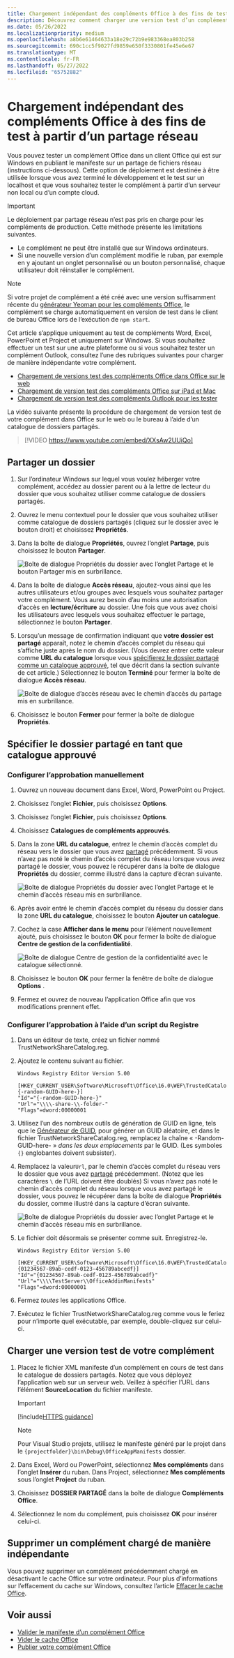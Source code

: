 ```yaml
---
title: Chargement indépendant des compléments Office à des fins de test à partir d’un partage réseau
description: Découvrez comment charger une version test d’un complément Office à des fins de test à partir d’un partage réseau.
ms.date: 05/26/2022
ms.localizationpriority: medium
ms.openlocfilehash: a8b6e61464633a18e29c72b9e983368ea803b258
ms.sourcegitcommit: 690c1cc5f9027fd9859e650f3330801fe45e6e67
ms.translationtype: MT
ms.contentlocale: fr-FR
ms.lasthandoff: 05/27/2022
ms.locfileid: "65752882"
---
```

# <a name="sideload-office-add-ins-for-testing-from-a-network-share"></a>Chargement indépendant des compléments Office à des fins de test à partir d’un partage réseau

Vous pouvez tester un complément Office dans un client Office qui est sur Windows en publiant le manifeste sur un partage de fichiers réseau (instructions ci-dessous). Cette option de déploiement est destinée à être utilisée lorsque vous avez terminé le développement et le test sur un localhost et que vous souhaitez tester le complément à partir d’un serveur non local ou d’un compte cloud.

> [!IMPORTANT]
> Le déploiement par partage réseau n’est pas pris en charge pour les compléments de production. Cette méthode présente les limitations suivantes.
>
> - Le complément ne peut être installé que sur Windows ordinateurs.
> - Si une nouvelle version d’un complément modifie le ruban, par exemple en y ajoutant un onglet personnalisé ou un bouton personnalisé, chaque utilisateur doit réinstaller le complément.

> [!NOTE]
> Si votre projet de complément a été créé avec une version suffisamment récente du [générateur Yeoman pour les compléments Office](../develop/yeoman-generator-overview.md), le complément se charge automatiquement en version de test dans le client de bureau Office lors de l’exécution de `npm start`.

Cet article s’applique uniquement au test de compléments Word, Excel, PowerPoint et Project et uniquement sur Windows. Si vous souhaitez effectuer un test sur une autre plateforme ou si vous souhaitez tester un complément Outlook, consultez l’une des rubriques suivantes pour charger de manière indépendante votre complément.

- [Chargement de versions test des compléments Office dans Office sur le web](sideload-office-add-ins-for-testing.md)
- [Chargement de version test des compléments Office sur iPad et Mac](sideload-an-office-add-in-on-ipad-and-mac.md)
- [Chargement de version test des compléments Outlook pour les tester](../outlook/sideload-outlook-add-ins-for-testing.md)

La vidéo suivante présente la procédure de chargement de version test de votre complément dans Office sur le web ou le bureau à l’aide d’un catalogue de dossiers partagés.  

> [!VIDEO https://www.youtube.com/embed/XXsAw2UUiQo]

## <a name="share-a-folder"></a>Partager un dossier

1. Sur l’ordinateur Windows sur lequel vous voulez héberger votre complément, accédez au dossier parent ou à la lettre de lecteur du dossier que vous souhaitez utiliser comme catalogue de dossiers partagés.

1. Ouvrez le menu contextuel pour le dossier que vous souhaitez utiliser comme catalogue de dossiers partagés (cliquez sur le dossier avec le bouton droit) et choisissez **Propriétés**.

1. Dans la boîte de dialogue **Propriétés**, ouvrez l’onglet **Partage**, puis choisissez le bouton **Partager**.

    ![Boîte de dialogue Propriétés du dossier avec l’onglet Partage et le bouton Partager mis en surbrillance.](../images/sideload-windows-properties-dialog.png)

1. Dans la boîte de dialogue **Accès réseau**, ajoutez-vous ainsi que les autres utilisateurs et/ou groupes avec lesquels vous souhaitez partager votre complément. Vous aurez besoin d’au moins une autorisation d’accès en **lecture/écriture** au dossier. Une fois que vous avez choisi les utilisateurs avec lesquels vous souhaitez effectuer le partage, sélectionnez le bouton **Partager**.

1. Lorsqu’un message de confirmation indiquant que **votre dossier est partagé** apparaît, notez le chemin d’accès complet du réseau qui s’affiche juste après le nom du dossier. (Vous devrez entrer cette valeur comme **URL du catalogue** lorsque vous [spécifierez le dossier partagé comme un catalogue approuvé](#specify-the-shared-folder-as-a-trusted-catalog), tel que décrit dans la section suivante de cet article.) Sélectionnez le bouton **Terminé** pour fermer la boîte de dialogue **Accès réseau**.

   ![Boîte de dialogue d’accès réseau avec le chemin d’accès du partage mis en surbrillance.](../images/sideload-windows-network-access-dialog.png)

1. Choisissez le bouton **Fermer** pour fermer la boîte de dialogue **Propriétés**.

## <a name="specify-the-shared-folder-as-a-trusted-catalog"></a>Spécifier le dossier partagé en tant que catalogue approuvé

### <a name="configure-the-trust-manually"></a>Configurer l’approbation manuellement

1. Ouvrez un nouveau document dans Excel, Word, PowerPoint ou Project.

1. Choisissez l’onglet **Fichier**, puis choisissez **Options**.

1. Choisissez l’onglet **Fichier**, puis choisissez **Options**.

1. Choisissez **Catalogues de compléments approuvés**.

1. Dans la zone **URL du catalogue**, entrez le chemin d’accès complet du réseau vers le dossier que vous avez [partagé](#share-a-folder) précédemment. Si vous n’avez pas noté le chemin d’accès complet du réseau lorsque vous avez partagé le dossier, vous pouvez le récupérer dans la boîte de dialogue **Propriétés** du dossier, comme illustré dans la capture d’écran suivante.

    ![Boîte de dialogue Propriétés du dossier avec l’onglet Partage et le chemin d’accès réseau mis en surbrillance.](../images/sideload-windows-properties-dialog-2.png)

1. Après avoir entré le chemin d’accès complet du réseau du dossier dans la zone **URL du catalogue**, choisissez le bouton **Ajouter un catalogue**.

1. Cochez la case **Afficher dans le menu** pour l’élément nouvellement ajouté, puis choisissez le bouton **OK** pour fermer la boîte de dialogue **Centre de gestion de la confidentialité**. 

    ![Boîte de dialogue Centre de gestion de la confidentialité avec le catalogue sélectionné.](../images/sideload-windows-trust-center-dialog.png)

1. Choisissez le bouton **OK** pour fermer la fenêtre de boîte de dialogue **Options** .

1. Fermez et ouvrez de nouveau l’application Office afin que vos modifications prennent effet.

### <a name="configure-the-trust-with-a-registry-script"></a>Configurer l’approbation à l’aide d’un script du Registre

1. Dans un éditeur de texte, créez un fichier nommé TrustNetworkShareCatalog.reg.

1. Ajoutez le contenu suivant au fichier.

    ```text
    Windows Registry Editor Version 5.00

    [HKEY_CURRENT_USER\Software\Microsoft\Office\16.0\WEF\TrustedCatalogs\{-random-GUID-here-}]
    "Id"="{-random-GUID-here-}"
    "Url"="\\\\-share-\\-folder-"
    "Flags"=dword:00000001
    ```

1. Utilisez l’un des nombreux outils de génération de GUID en ligne, tels que le [Générateur de GUID](https://guidgenerator.com/), pour générer un GUID aléatoire, et dans le fichier TrustNetworkShareCatalog.reg, remplacez la chaîne « -Random-GUID-here- » *dans les deux emplacements* par le GUID. (Les symboles `{}` englobantes doivent subsister).

1. Remplacez la valeur`Url`, par le chemin d’accès complet du réseau vers le dossier que vous avez [partagé](#share-a-folder) précédemment. (Notez que les caractères `\` de l’URL doivent être doublés) Si vous n’avez pas noté le chemin d’accès complet du réseau lorsque vous avez partagé le dossier, vous pouvez le récupérer dans la boîte de dialogue **Propriétés** du dossier, comme illustré dans la capture d’écran suivante.

    ![Boîte de dialogue Propriétés du dossier avec l’onglet Partage et le chemin d’accès réseau mis en surbrillance.](../images/sideload-windows-properties-dialog-2.png)

1. Le fichier doit désormais se présenter comme suit. Enregistrez-le.

    ```text
    Windows Registry Editor Version 5.00

    [HKEY_CURRENT_USER\Software\Microsoft\Office\16.0\WEF\TrustedCatalogs\{01234567-89ab-cedf-0123-456789abcedf}]
    "Id"="{01234567-89ab-cedf-0123-456789abcedf}"
    "Url"="\\\\TestServer\\OfficeAddinManifests"
    "Flags"=dword:00000001
    ```

1. Fermez *toutes* les applications Office.

1. Exécutez le fichier TrustNetworkShareCatalog.reg comme vous le feriez pour n’importe quel exécutable, par exemple, double-cliquez sur celui-ci.

## <a name="sideload-your-add-in"></a>Charger une version test de votre complément

1. Placez le fichier XML manifeste d’un complément en cours de test dans le catalogue de dossiers partagés. Notez que vous déployez l’application web sur un serveur web. Veillez à spécifier l’URL dans l’élément **SourceLocation** du fichier manifeste.

    > [!IMPORTANT]
    > [!include[HTTPS guidance](../includes/https-guidance.md)]

    > [!NOTE]
    > Pour Visual Studio projets, utilisez le manifeste généré par le projet dans le `{projectfolder}\bin\Debug\OfficeAppManifests` dossier.

1. Dans Excel, Word ou PowerPoint, sélectionnez **Mes compléments** dans l’onglet **Insérer** du ruban. Dans Project, sélectionnez **Mes compléments** sous l’onglet **Project** du ruban.

1. Choisissez **DOSSIER PARTAGÉ** dans la boîte de dialogue **Compléments Office**.

1. Sélectionnez le nom du complément, puis choisissez **OK** pour insérer celui-ci.

## <a name="remove-a-sideloaded-add-in"></a>Supprimer un complément chargé de manière indépendante

Vous pouvez supprimer un complément précédemment chargé en désactivant le cache Office sur votre ordinateur. Pour plus d’informations sur l’effacement du cache sur Windows, consultez l’article [Effacer le cache Office](clear-cache.md#clear-the-office-cache-on-windows).

## <a name="see-also"></a>Voir aussi

- [Valider le manifeste d’un complément Office](troubleshoot-manifest.md)
- [Vider le cache Office](clear-cache.md)
- [Publier votre complément Office](../publish/publish.md)
